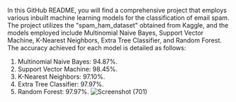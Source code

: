 In this GitHub README, you will find a comprehensive project that employs various inbuilt machine learning models for the classification of email spam. The project utilizes the "spam_ham_dataset" obtained from Kaggle, and the models employed include Multinomial Naive Bayes, Support Vector Machine, K-Nearest Neighbors, Extra Tree Classifier, and Random Forest. The accuracy achieved for each model is detailed as follows:
1. Multinomial Naive Bayes: 94.87%.
2. Support Vector Machine: 98.45%.
3. K-Nearest Neighbors: 97.10%.
4. Extra Tree Classifier: 97.97%.
5. Random Forest: 97.97%.
![Screenshot (701)](https://github.com/Jeeyaa/Email-spam-Classification/assets/128837492/fb7484da-dbc8-4734-a3b1-237f296022f6)

